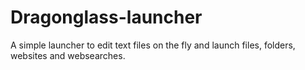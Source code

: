 # Dragonglass-launcher
A simple launcher to edit text files on the fly and launch files, folders, websites and websearches.
